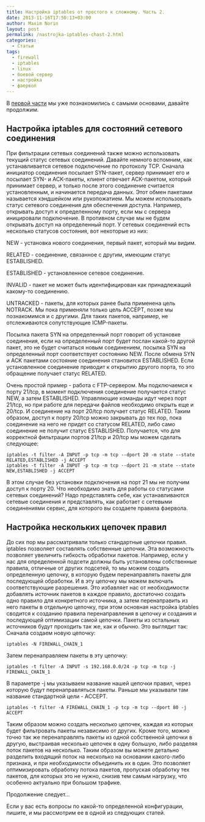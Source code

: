 ```yaml
---
title: Настройка iptables от простого к сложному. Часть 2.
date: 2013-11-16T17:50:13+03:00
author: Maxim Norin
layout: post
permalink: /nastrojka-iptables-chast-2.html
categories:
  - Статьи
tags:
  - firewall
  - iptables
  - linux
  - боевой сервер
  - настройка
  - фаервол
---
```

В [первой части](/nastrojka-iptables-chast-1.html) мы уже познакомились с самыми основами, давайте продолжим.

## Настройка iptables для состояний сетевого соединения
При фильтрации сетевых соединений также можно использовать текущий статус сетевых соединений. Давайте немного вспомним, как устанавливается сетевое подключение по протоколу TCP. Сначала инициатор соединения посылает SYN-пакет, сервер принимает его и посылает SYN- и ACK-пакеты, клиент отвечает ACK-пакетом, который принимает сервер, и только после этого соединение считается установленным, и начинается передача данных. Этот обмен пакетами называется хэндшейком или рукопожатием. Мы можем использовать статус сетевого соединения для обеспечения доступа. Например, открывать доступ к определенному порту, если мы с сервера иницировали подключение. В противном случае мы не будем открывать доступ на определенный порт. У сетевых соединений есть несколько статусов состояния, вот некоторые из них:
<!--more-->

NEW - установка нового соединения, первый пакет, который мы видим.

RELATED - соединение, связанное с другим, имеющим статус ESTABLISHED.

ESTABLISHED - установленное сетевое соединение.

INVALID - пакет не может быть идентифицирован как принадлежащий какому-то соединению.

UNTRACKED - пакеты, для которых ранее была применена цель NOTRACK. Мы пока применяли только цель ACCEPT, позже мы познакомимся и с другими. Для таких пакетов, например, не отслеживаются сопутствующие ICMP-пакеты.

Посылка пакета SYN на определенный порт говорит об установке соединения, если на определенный порт будет послан какой-то другой пакет, это не будет считаться новым соединением, посылка SYN на определенный порт соответствует состоянию NEW. После обмена SYN и ACK пакетами состояние соединения становится ESTABLISHED. Если установленное соединение приводит к открытию другого порта, то это обращение получает статус RELATED.

Очень простой пример - работа с FTP-сервером. Мы подключаемся к порту 21/tcp, в момент подключения соединение получается статус NEW, а затем ESTABLISHED. Управляющие команды идут через порт 21/tcp, но при работе для передачи файлов необходимо открыть еще и 20/tcp. И соединение на порт 20/tcp получает статус RELATED. Таким образом, доступ к порту 20/tcp можно закрывать до тех пор, пока соединение на него не придет со статусом RELATED, либо само соединение не получит статус ESTABLISHED. Получается, что для корректной фильтрации портов 21/tcp и 20/tcp мы можем сделать следующее:
```
iptables -t filter -A INPUT -p tcp -m tcp --dport 20 -m state --state RELATED,ESTABLISHED -j ACCEPT
iptables -t filter -A INPUT -p tcp -m tcp --dport 21 -m state --state NEW,ESTABLISHED -j ACCEPT
```
В этом случае без установки подключения на порт 21 мы не получим доступ к порту 20. Что необходимо знать для работы со статусами сетевых соединений? Надо представлять себе, как устанавливаются сетевые соединения и представлять, как работает с сетевыми соединениями сервис, для которого вы создаете правила фаервола.

## Настройка нескольких цепочек правил
До сих пор мы рассматривали только стандартные цепочки правил. iptables позволяет составлять собственные цепочки. Эта возможность позволяет увеличить гибкость обработки пакетов. Например, если у нас для определенной подсети должны быть установлены собственные правила, отличные от других подсетей, то мы можем создать определенную цепочку, в которую будем перенаправлять пакеты для последующей обработки. И в эту цепочку мы можем включать соответствующие разрешения. Это избавляет нас от необходимости добавлять источник пакетов в каждое правило, достаточно создать одно правило для конкретного источника, а затем перенаправить из него пакеты в отдельную цепочку, при этом основная настройка iptables сводится к созданию правила перенаправления в цепочку и создания и последующей оптимизации самой цепочки. Пакеты из остальных источников будут проходить так же, как и обычно. Это выглядит так: Сначала создаем новую цепочку:
```
iptables -N FIREWALL_CHAIN_1
```
Затем перенаправляем пакеты в эту цепочку:
```
iptables -t filter -A INPUT -s 192.168.0.0/24 -p tcp -m tcp -j FIREWALL_CHAIN_1
```
В параметре -j мы указываем название нашей цепочки правил, через которую будут перенаправляться пакеты. Раньше мы указывали там название стандартной цели - ACCEPT.
```
iptables -t filter -A FIREWALL_CHAIN_1 -p tcp -m tcp --dport 80 -j ACCEPT
```
Таким образом можно создать несколько цепочек, каждая из которых будет фильтровать пакеты независимо от других. Кроме того, можно точно так же перенаправлять пакеты из одной собственной цепочки в другую, выстраивая несколько цепочек в одну большую, либо разделяя поток пакетов на несколько. Таким образом вы можете детально разделить входящий поток на несколько на основании какого-либо признака, и при необходимости объединить их в один. Это позволяет оптимизировать обработку потока пакетов, пропуская обработку тех пакетов, для которых это не нужно, снизив тем самым нагрузку, что особенно актуально при большом трафике.

Продолжение следует...

Если у вас есть вопросы по какой-то определенной конфигурации, пишите, и мы рассмотрим ее в одной из следующих статей.
